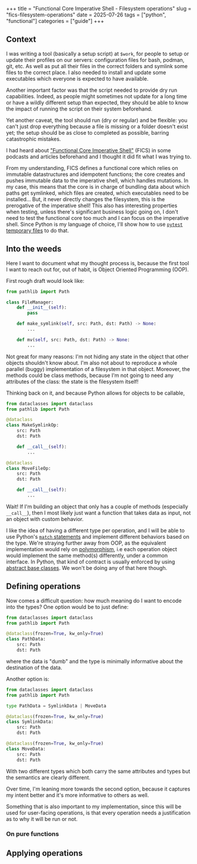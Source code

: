 +++
title = "Functional Core Imperative Shell - Filesystem operations"
slug = "fics-filesystem-operations"
date = 2025-07-26
tags = ["python", "functional"]
categories = ["guide"]
+++

## Context

I was writing a tool (basically a setup script) at `$work`, for people to setup
or update their profiles on our servers: configuration files for bash, podman,
git, etc. As well as put all their files in the correct folders and symlink some
files to the correct place. I also needed to install and update some executables
which everyone is expected to have available.

Another important factor was that the script needed to provide dry run
capabilities. Indeed, as people might sometimes not update for a long time or
have a wildly different setup than expected, they should be able to know the
impact of running the script on their system beforehand.

Yet another caveat, the tool should run (dry or regular) and be flexible: you
can't just drop everything because a file is missing or a folder doesn't exist
yet; the setup should be as close to completed as possible, barring catastrophic
mistakes.

I had heard about ["Functional Core Imperative
Shell"](https://www.destroyallsoftware.com/screencasts/catalog/functional-core-imperative-shell)
(FICS) in some podcasts and articles beforehand and I thought it did fit what I
was trying to.

From my understanding, FICS defines a functional core which relies on immutable
datastructures and idempotent functions; the core creates and pushes immutable
data to the imperative shell, which handles mutations. In my case, this means
that the core is in charge of bundling data about which paths get symlinked,
which files are created, which executables need to be installed… But, it never
directly changes the filesystem, this is the prerogative of the imperative
shell! This also has interesting properties when testing, unless there's
significant business logic going on, I don't need to test the functional core
too much and I can focus on the imperative shell. Since Python is my language of
choice, I'll show how to use [`pytest` temporary
files](https://docs.pytest.org/en/stable/how-to/tmp_path.html) to do that.

## Into the weeds

Here I want to document what my thought process is, because the first tool I
want to reach out for, out of habit, is Object Oriented Programming (OOP).

First rough draft  would look like:

```python
from pathlib import Path

class FileManager:
    def __init__(self):
        pass

    def make_symlink(self, src: Path, dst: Path) -> None:
        ...

    def mv(self, src: Path, dst: Path) -> None:
        ...
```

Not great for many reasons: I'm not hiding any state in the object that other
objects shouldn't know about. I'm also not about to reproduce a whole parallel
(buggy) implementation of a filesystem in that object. Moreover, the methods
could be class methods, because I'm not going to need any attributes of the
class: the state is the filesystem itself!

Thinking back on it, and because Python allows for objects to be callable,

```python
from dataclasses import dataclass
from pathlib import Path

@dataclass
class MakeSymlinkOp:
    src: Path
    dst: Path

    def __call__(self):
        ...

@dataclass
class MoveFileOp:
    src: Path
    dst: Path

    def __call__(self):
        ...
```

Wait! If I'm building an object that only has a couple of methods (especially
`__call__`), then I most likely just want a function that takes data as input,
not an object with custom behavior.

I like the idea of having a different type per operation, and I will be able to
use Python's [`match`
statements](https://docs.python.org/3/tutorial/controlflow.html#match-statements)
and implement different behaviors based on the type. We're straying further away
from OOP, as the equivalent implementation would rely on
[polymorphism](https://wiki.c2.com/?PolymorphismAndInheritance), i.e each
operation object would implement the same method(s) differently, under a common
interface. In Python, that kind of contract is usually enforced by using
[abstract base classes](https://docs.python.org/3/library/abc.html). We won't be
doing any of that here though.

## Defining operations

Now comes a difficult question: how much meaning do I want to encode into the
types? One option would be to just define:

```python
from dataclasses import dataclass
from pathlib import Path

@dataclass(frozen=True, kw_only=True)
class PathData:
    src: Path
    dst: Path
```

where the data is "dumb" and the type is minimally informative about the
destination of the data.

Another option is:

```python
from dataclasses import dataclass
from pathlib import Path

type PathData = SymlinkData | MoveData

@dataclass(frozen=True, kw_only=True)
class SymlinkData:
    src: Path
    dst: Path

@dataclass(frozen=True, kw_only=True)
class MoveData:
    src: Path
    dst: Path
```

With two different types which both carry the same attributes and types but the
semantics are clearly different.

Over time, I'm leaning more towards the second option, because it captures my
intent better and it's more informative to others as well.

Something that is also important to my implementation, since this will be used
for user-facing operations, is that every operation needs a justification as to
why it will be run or not.

### On pure functions

## Applying operations
